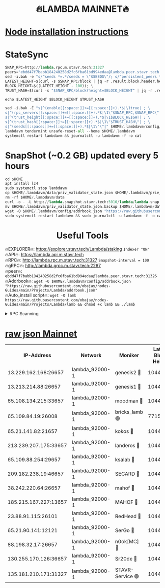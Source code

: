 <h1 align="center"> 🔥LAMBDA MAINNET🔥</h1>


[Node installation instructions](https://github.com/obajay/nodes-Guides/tree/main/Projects/Lambda)
=


# StateSync
```python
SNAP_RPC=http://lambda.rpc.m.stavr.tech:31327
peers="ebdd47f7babb184240258d2fc6fba61bd994edaa@lambda.peer.stavr.tech:31326" 
sed -i.bak -e "s/^seeds *=.*/seeds = \"$SEEDS\"/; s/^persistent_peers *=.*/persistent_peers = \"$PEERS\"/" $HOME/.lambdavm/config/config.toml
LATEST_HEIGHT=$(curl -s $SNAP_RPC/block | jq -r .result.block.header.height); \
BLOCK_HEIGHT=$((LATEST_HEIGHT - 100)); \
TRUST_HASH=$(curl -s "$SNAP_RPC/block?height=$BLOCK_HEIGHT" | jq -r .result.block_id.hash)

echo $LATEST_HEIGHT $BLOCK_HEIGHT $TRUST_HASH

sed -i.bak -E "s|^(enable[[:space:]]+=[[:space:]]+).*$|\1true| ; \
s|^(rpc_servers[[:space:]]+=[[:space:]]+).*$|\1\"$SNAP_RPC,$SNAP_RPC\"| ; \
s|^(trust_height[[:space:]]+=[[:space:]]+).*$|\1$BLOCK_HEIGHT| ; \
s|^(trust_hash[[:space:]]+=[[:space:]]+).*$|\1\"$TRUST_HASH\"| ; \
s|^(seeds[[:space:]]+=[[:space:]]+).*$|\1\"\"|" $HOME/.lambdavm/config/config.toml
lambdavm tendermint unsafe-reset-all --home $HOME/.lambdavm
systemctl restart lambdavm && journalctl -u lambdavm -f -o cat

```
# SnapShot (~0.2 GB) updated every 5 hours
```python
cd $HOME
apt install lz4
sudo systemctl stop lambdavm
cp $HOME/.lambdavm/data/priv_validator_state.json $HOME/.lambdavm/priv_validator_state.json.backup
rm -rf $HOME/.lambdavm/data
curl -o - -L http://lambda.snapshot.stavr.tech:5016/lambda/lambda-snap.tar.lz4 | lz4 -c -d - | tar -x -C $HOME/.lambdavm --strip-components 2
mv $HOME/.lambdavm/priv_validator_state.json.backup $HOME/.lambdavm/data/priv_validator_state.json
wget -O $HOME/.lambdavm/config/addrbook.json "https://raw.githubusercontent.com/obajay/nodes-Guides/main/Projects/Lambda/addrbook.json"
sudo systemctl restart lambdavm && sudo journalctl -u lambdavm -f -o cat
```
 <h1 align="center"> Useful Tools</h1>

🔥EXPLORER🔥:      https://explorer.stavr.tech/Lambda/staking	        `Indexer "ON"` \
🔥API🔥: 			 		 https://lambda.api.m.stavr.tech \
🔥RPC🔥:           http://lambda.rpc.m.stavr.tech:31327	              `Snapshot-interval = 100` \
🔥gRPC🔥:          http://lambda.grpc.m.stavr.tech:2287 \
🔥peer🔥:					 `ebdd47f7babb184240258d2fc6fba61bd994edaa@lambda.peer.stavr.tech:31326` \
🔥Addrbook🔥:    ```wget -O $HOME/.lambdavm/config/addrbook.json "https://raw.githubusercontent.com/obajay/nodes-Guides/main/Projects/Lambda/addrbook.json"``` \
🔥Auto_install script🔥: ```wget -O lamb https://raw.githubusercontent.com/obajay/nodes-Guides/main/Projects/Lambda/lamb && chmod +x lamb && ./lamb```


<details>
<summary>RPC Scanning</summary>

<h2 align="center"> We scan nodes in real time every 4 hours. And we provide the final result of RPC endpoints.
We cannot influence the operation of these nodes in any way. </h2>


```python
If Voting Power is higher than 0 --> then the Node is a validator of the network and may be subject to attack and be a potential threat to the chain.
```
```python
We marked such validators with a red symbol
```

</details>

[raw json Mainnet](https://rpc-check.lambm.stavr.tech/lambm/rpc-lambm-result.json)
=


<table><tr><th>IP-Address</th><th>Network</th><th>Moniker</th><th>Latest Block Height</th><th>Earliest Block Height</th><th>Catching Up</th><th>Tx Index</th><th>Voting Power</th><th>Scan Time</th></tr><tr><td>13.229.162.168:26657</td><td>lambda_92000-1</td><td>genesis2 🔴</td><td>10442153</td><td>1</td><td>False</td><td>on</td><td>16609121</td><td>2023-12-09T13:36:02.873672642UTC</td></tr><tr><td>13.213.214.88:26657</td><td>lambda_92000-1</td><td>genesis1 🔴</td><td>10442155</td><td>1</td><td>False</td><td>on</td><td>107835</td><td>2023-12-09T13:36:07.200310185UTC</td></tr><tr><td>65.108.134.215:33657</td><td>lambda_92000-1</td><td>moodman 🔴</td><td>10442157</td><td>632001</td><td>False</td><td>off</td><td>1070005</td><td>2023-12-09T13:36:12.423222646UTC</td></tr><tr><td>65.109.84.19:26008</td><td>lambda_92000-1</td><td>bricks_lamb 🟢</td><td>7715743</td><td>7581001</td><td>False</td><td>on</td><td>0</td><td>2023-12-09T13:36:19.150096467UTC</td></tr><tr><td>65.21.141.82:21657</td><td>lambda_92000-1</td><td>kokos 🔴</td><td>10442156</td><td>7716001</td><td>False</td><td>off</td><td>546765</td><td>2023-12-09T13:36:09.618943770UTC</td></tr><tr><td>213.239.207.175:33657</td><td>lambda_92000-1</td><td>landeros 🔴</td><td>10442152</td><td>8136001</td><td>False</td><td>off</td><td>936144</td><td>2023-12-09T13:35:56.194501483UTC</td></tr><tr><td>65.109.88.254:29657</td><td>lambda_92000-1</td><td>ksalab 🔴</td><td>10442157</td><td>8715001</td><td>False</td><td>on</td><td>501956</td><td>2023-12-09T13:36:13.248254808UTC</td></tr><tr><td>209.182.238.19:46657</td><td>lambda_92000-1</td><td>SECARD 🔴</td><td>10442153</td><td>9443001</td><td>False</td><td>on</td><td>2092101</td><td>2023-12-09T13:36:01.290318462UTC</td></tr><tr><td>38.242.220.64:26657</td><td>lambda_92000-1</td><td>mahof 🔴</td><td>10442151</td><td>10131001</td><td>False</td><td>off</td><td>770350</td><td>2023-12-09T13:35:51.411323436UTC</td></tr><tr><td>185.215.167.227:13657</td><td>lambda_92000-1</td><td>MAHOF 🔴</td><td>10442155</td><td>10134001</td><td>False</td><td>on</td><td>2051510</td><td>2023-12-09T13:36:06.258255988UTC</td></tr><tr><td>23.88.91.115:26101</td><td>lambda_92000-1</td><td>RedHead 🔴</td><td>10442152</td><td>10342152</td><td>False</td><td>off</td><td>553202</td><td>2023-12-09T13:35:56.840004828UTC</td></tr><tr><td>65.21.90.141:12121</td><td>lambda_92000-1</td><td>SerGo 🔴</td><td>10442157</td><td>10342157</td><td>False</td><td>off</td><td>10531592</td><td>2023-12-09T13:36:13.627002916UTC</td></tr><tr><td>88.198.32.17:26657</td><td>lambda_92000-1</td><td>n0ok[MC] 🔴</td><td>10442157</td><td>10342157</td><td>False</td><td>off</td><td>1578630</td><td>2023-12-09T13:36:16.695886923UTC</td></tr><tr><td>130.255.170.126:36657</td><td>lambda_92000-1</td><td>Sr20de 🔴</td><td>10442152</td><td>10353001</td><td>False</td><td>off</td><td>671386</td><td>2023-12-09T13:35:56.604317183UTC</td></tr><tr><td>135.181.210.171:31327</td><td>lambda_92000-1</td><td>STAVR-Service 🟢</td><td>10442157</td><td>10440501</td><td>False</td><td>on</td><td>0</td><td>2023-12-09T13:36:12.066331573UTC</td></tr></table>
